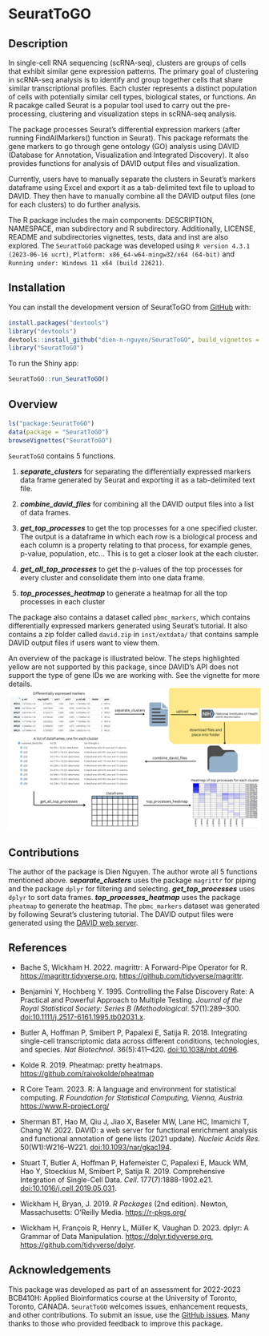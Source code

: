 
<!-- README.md is generated from README.Rmd. Please edit that file -->

# SeuratToGO

## Description

In single-cell RNA sequencing (scRNA-seq), clusters are groups of cells
that exhibit similar gene expression patterns. The primary goal of
clustering in scRNA-seq analysis is to identify and group together cells
that share similar transcriptional profiles. Each cluster represents a
distinct population of cells with potentially similar cell types,
biological states, or functions. An R pacakge called Seurat is a popular
tool used to carry out the pre-processing, clustering and visualization
steps in scRNA-seq analysis.

The package processes Seurat’s differential expression markers (after
running FindAllMarkers() function in Seurat). This package reformats the
gene markers to go through gene ontology (GO) analysis using DAVID
(Database for Annotation, Visualization and Integrated Discovery). It
also provides functions for analysis of DAVID output files and
visualization.

Currently, users have to manually separate the clusters in Seurat’s
markers dataframe using Excel and export it as a tab-delimited text file
to upload to DAVID. They then have to manually combine all the DAVID
output files (one for each clusters) to do further analysis.

The R package includes the main components: DESCRIPTION, NAMESPACE, man
subdirectory and R subdirectory. Additionally, LICENSE, README and
subdirectories vignettes, tests, data and inst are also explored. The
`SeuratToGO` package was developed using
`R version 4.3.1 (2023-06-16 ucrt)`,
`Platform: x86_64-w64-mingw32/x64 (64-bit)` and
`Running under: Windows 11 x64 (build 22621)`.

## Installation

You can install the development version of SeuratToGO from
[GitHub](https://github.com/) with:

``` r
install.packages("devtools")
library("devtools")
devtools::install_github("dien-n-nguyen/SeuratToGO", build_vignettes = TRUE)
library("SeuratToGO")
```

To run the Shiny app:

``` r
SeuratToGO::run_SeuratToGO()
```

## Overview

``` r
ls("package:SeuratToGO")
data(package = "SeuratToGO") 
browseVignettes("SeuratToGO")
```

`SeuratToGO` contains 5 functions.

1.  ***separate_clusters*** for separating the differentially expressed
    markers data frame generated by Seurat and exporting it as a
    tab-delimited text file.

2.  ***combine_david_files*** for combining all the DAVID output files
    into a list of data frames.

3.  ***get_top_processes*** to get the top processes for a one specified
    cluster. The output is a dataframe in which each row is a biological
    process and each column is a property relating to that process, for
    example genes, p-value, population, etc… This is to get a closer
    look at the each cluster.

4.  ***get_all_top_processes*** to get the p-values of the top processes
    for every cluster and consolidate them into one data frame.

5.  ***top_processes_heatmap*** to generate a heatmap for all the top
    processes in each cluster

The package also contains a dataset called `pbmc_markers`, which
contains differentially expressed markers generated using Seurat’s
tutorial. It also contains a zip folder called `david.zip` in
`inst/extdata/` that contains sample DAVID output files if users want to
view them.

An overview of the package is illustrated below. The steps highlighted
yellow are not supported by this package, since DAVID’s API does not
support the type of gene IDs we are working with. See the vignette for
more details. ![](./inst/extdata/overview_diagram.png)

## Contributions

The author of the package is Dien Nguyen. The author wrote all 5
functions mentioned above. ***separate_clusters*** uses the package
`magrittr` for piping and the package `dplyr` for filtering and
selecting. ***get_top_processes*** uses `dplyr` to sort data frames.
***top_processes_heatmap*** uses the package `pheatmap` to generate the
heatmap. The `pbmc_markers` dataset was generated by following Seurat’s
clustering tutorial. The DAVID output files were generated using the
[DAVID web server](https://david.ncifcrf.gov/).

## References

- Bache S, Wickham H. 2022. magrittr: A Forward-Pipe Operator for R.
  <https://magrittr.tidyverse.org>,
  <https://github.com/tidyverse/magrittr>.

- Benjamini Y, Hochberg Y. 1995. Controlling the False Discovery Rate: A
  Practical and Powerful Approach to Multiple Testing. *Journal of the
  Royal Statistical Society: Series B (Methodological*. 57(1):289–300.
  <doi:10.1111/j.2517-6161.1995.tb02031.x>.

- Butler A, Hoffman P, Smibert P, Papalexi E, Satija R. 2018.
  Integrating single-cell transcriptomic data across different
  conditions, technologies, and species. *Nat Biotechnol*.
  36(5):411–420. <doi:10.1038/nbt.4096>.

- Kolde R. 2019. Pheatmap: pretty heatmaps.
  <https://github.com/raivokolde/pheatmap>

- R Core Team. 2023. R: A language and environment for statistical
  computing. *R Foundation for Statistical Computing, Vienna, Austria.*
  <https://www.R-project.org/>

- Sherman BT, Hao M, Qiu J, Jiao X, Baseler MW, Lane HC, Imamichi T,
  Chang W. 2022. DAVID: a web server for functional enrichment analysis
  and functional annotation of gene lists (2021 update). *Nucleic Acids
  Res.* 50(W1):W216–W221. <doi:10.1093/nar/gkac194>.

- Stuart T, Butler A, Hoffman P, Hafemeister C, Papalexi E, Mauck WM,
  Hao Y, Stoeckius M, Smibert P, Satija R. 2019. Comprehensive
  Integration of Single-Cell Data. *Cell*. 177(7):1888-1902.e21.
  <doi:10.1016/j.cell.2019.05.031>.

- Wickham H, Bryan, J. 2019. *R Packages* (2nd edition). Newton,
  Massachusetts: O’Reilly Media. <https://r-pkgs.org/>

- Wickham H, François R, Henry L, Müller K, Vaughan D. 2023. dplyr: A
  Grammar of Data Manipulation. <https://dplyr.tidyverse.org>,
  <https://github.com/tidyverse/dplyr>.

## Acknowledgements

This package was developed as part of an assessment for 2022-2023
BCB410H: Applied Bioinformatics course at the University of Toronto,
Toronto, CANADA. `SeuratToGO` welcomes issues, enhancement requests, and
other contributions. To submit an issue, use the [GitHub
issues](https://github.com/dien-n-nguyen/SeuratToGO/issues). Many thanks
to those who provided feedback to improve this package.
